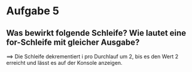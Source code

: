 # Aufgabe 5
## Was bewirkt folgende Schleife? Wie lautet eine for-Schleife mit gleicher Ausgabe?
==> Die Schleife dekrementiert i pro Durchlauf um 2, bis es den Wert 2 erreicht und lässt es auf der Konsole anzeigen. 